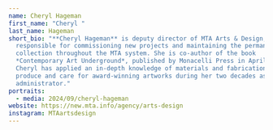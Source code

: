 ```yaml
---
name: Cheryl Hageman
first_name: "Cheryl "
last_name: Hageman
short_bio: "**Cheryl Hageman** is deputy director of MTA Arts & Design,
  responsible for commissioning new projects and maintaining the permanent art
  collection throughout the MTA system. She is co-author of the book
  *Contemporary Art Underground*, published by Monacelli Press in April 2024.
  Cheryl has applied an in-depth knowledge of materials and fabrication to
  produce and care for award-winning artworks during her two decades as an arts
  administrator."
portraits:
  - media: 2024/09/cheryl-hageman
website: https://new.mta.info/agency/arts-design
instagram: MTAartsdesign
---
```

